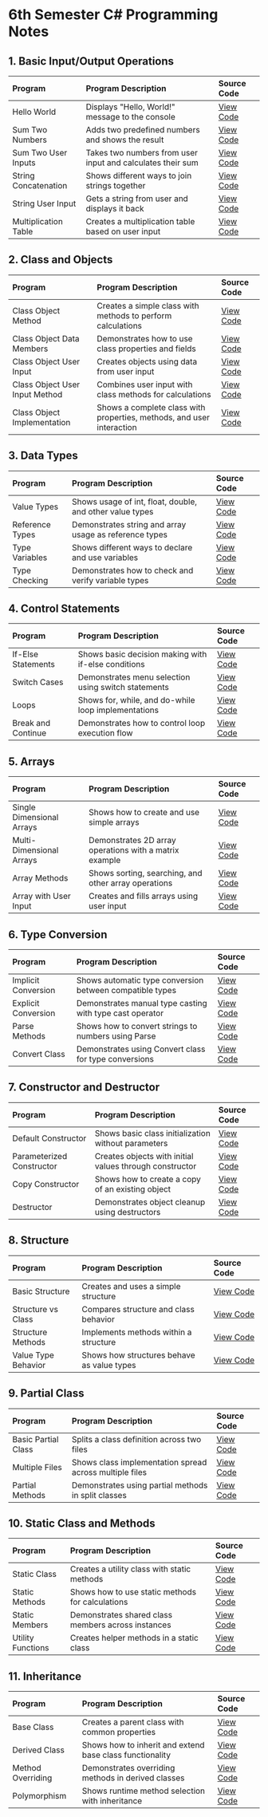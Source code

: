# 6th Semester C# Programming Notes

## 1. Basic Input/Output Operations

| Program | Program Description | Source Code |
|:--------|:-------------------|:------------|
| Hello World | Displays "Hello, World!" message to the console | [View Code](01_BasicIO/01_HelloWorld) |
| Sum Two Numbers | Adds two predefined numbers and shows the result | [View Code](01_BasicIO/02_SumTwoNumber) |
| Sum Two User Inputs | Takes two numbers from user input and calculates their sum | [View Code](01_BasicIO/03_SumTwoUserInput) |
| String Concatenation | Shows different ways to join strings together | [View Code](01_BasicIO/04_ConCatString) |
| String User Input | Gets a string from user and displays it back | [View Code](01_BasicIO/05_StringUserInput) |
| Multiplication Table | Creates a multiplication table based on user input | [View Code](01_BasicIO/06_MulTableBasic) |

## 2. Class and Objects

| Program | Program Description | Source Code |
|:--------|:-------------------|:------------|
| Class Object Method | Creates a simple class with methods to perform calculations | [View Code](02_ClassObject/01_ClassObjectMethod) |
| Class Object Data Members | Demonstrates how to use class properties and fields | [View Code](02_ClassObject/02_ClassObjectDataMember) |
| Class Object User Input | Creates objects using data from user input | [View Code](02_ClassObject/03_ClassObjectUserInput) |
| Class Object User Input Method | Combines user input with class methods for calculations | [View Code](02_ClassObject/04_ClassObjectUserInputMethod) |
| Class Object Implementation | Shows a complete class with properties, methods, and user interaction | [View Code](02_ClassObject/05_ClassObject) |

## 3. Data Types

| Program | Program Description | Source Code |
|:--------|:-------------------|:------------|
| Value Types | Shows usage of int, float, double, and other value types | [View Code](03_DataTypes/ValueTypes) |
| Reference Types | Demonstrates string and array usage as reference types | [View Code](03_DataTypes/ReferenceTypes) |
| Type Variables | Shows different ways to declare and use variables | [View Code](03_DataTypes/TypeVariables) |
| Type Checking | Demonstrates how to check and verify variable types | [View Code](03_DataTypes/TypeChecking) |

## 4. Control Statements

| Program | Program Description | Source Code |
|:--------|:-------------------|:------------|
| If-Else Statements | Shows basic decision making with if-else conditions | [View Code](04_ControlStatements/IfElse) |
| Switch Cases | Demonstrates menu selection using switch statements | [View Code](04_ControlStatements/SwitchCase) |
| Loops | Shows for, while, and do-while loop implementations | [View Code](04_ControlStatements/Loops) |
| Break and Continue | Demonstrates how to control loop execution flow | [View Code](04_ControlStatements/BreakContinue) |

## 5. Arrays

| Program | Program Description | Source Code |
|:--------|:-------------------|:------------|
| Single Dimensional Arrays | Shows how to create and use simple arrays | [View Code](05_Array/SingleDimensional) |
| Multi-Dimensional Arrays | Demonstrates 2D array operations with a matrix example | [View Code](05_Array/MultiDimensional) |
| Array Methods | Shows sorting, searching, and other array operations | [View Code](05_Array/ArrayMethods) |
| Array with User Input | Creates and fills arrays using user input | [View Code](05_Array/UserInput) |

## 6. Type Conversion

| Program | Program Description | Source Code |
|:--------|:-------------------|:------------|
| Implicit Conversion | Shows automatic type conversion between compatible types | [View Code](06_TypeConversion/ImplicitConversion) |
| Explicit Conversion | Demonstrates manual type casting with type cast operator | [View Code](06_TypeConversion/ExplicitConversion) |
| Parse Methods | Shows how to convert strings to numbers using Parse | [View Code](06_TypeConversion/ParseMethods) |
| Convert Class | Demonstrates using Convert class for type conversions | [View Code](06_TypeConversion/ConvertClass) |

## 7. Constructor and Destructor

| Program | Program Description | Source Code |
|:--------|:-------------------|:------------|
| Default Constructor | Shows basic class initialization without parameters | [View Code](07_ConstructorDestructor/DefaultConstructor) |
| Parameterized Constructor | Creates objects with initial values through constructor | [View Code](07_ConstructorDestructor/ParameterizedConstructor) |
| Copy Constructor | Shows how to create a copy of an existing object | [View Code](07_ConstructorDestructor/CopyConstructor) |
| Destructor | Demonstrates object cleanup using destructors | [View Code](07_ConstructorDestructor/Destructor) |

## 8. Structure

| Program | Program Description | Source Code |
|:--------|:-------------------|:------------|
| Basic Structure | Creates and uses a simple structure | [View Code](08_Structure/BasicStructure) |
| Structure vs Class | Compares structure and class behavior | [View Code](08_Structure/StructureVsClass) |
| Structure Methods | Implements methods within a structure | [View Code](08_Structure/StructureMethods) |
| Value Type Behavior | Shows how structures behave as value types | [View Code](08_Structure/ValueTypeBehavior) |

## 9. Partial Class

| Program | Program Description | Source Code |
|:--------|:-------------------|:------------|
| Basic Partial Class | Splits a class definition across two files | [View Code](09_PartialClass/BasicPartialClass) |
| Multiple Files | Shows class implementation spread across multiple files | [View Code](09_PartialClass/MultipleFiles) |
| Partial Methods | Demonstrates using partial methods in split classes | [View Code](09_PartialClass/PartialMethods) |

## 10. Static Class and Methods

| Program | Program Description | Source Code |
|:--------|:-------------------|:------------|
| Static Class | Creates a utility class with static methods | [View Code](10_StaticClassMethod/StaticClass) |
| Static Methods | Shows how to use static methods for calculations | [View Code](10_StaticClassMethod/StaticMethods) |
| Static Members | Demonstrates shared class members across instances | [View Code](10_StaticClassMethod/StaticMembers) |
| Utility Functions | Creates helper methods in a static class | [View Code](10_StaticClassMethod/UtilityFunctions) |

## 11. Inheritance

| Program | Program Description | Source Code |
|:--------|:-------------------|:------------|
| Base Class | Creates a parent class with common properties | [View Code](11_Inheritance/BaseClass) |
| Derived Class | Shows how to inherit and extend base class functionality | [View Code](11_Inheritance/DerivedClass) |
| Method Overriding | Demonstrates overriding methods in derived classes | [View Code](11_Inheritance/MethodOverriding) |
| Polymorphism | Shows runtime method selection with inheritance | [View Code](11_Inheritance/Polymorphism) |
